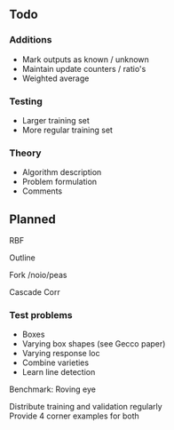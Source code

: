 ## Todo

### Additions

* Mark outputs as known / unknown
* Maintain update counters / ratio's
* Weighted average

### Testing	

* Larger training set
* More regular training set

### Theory

* Algorithm description
* Problem formulation
* Comments

## Planned

RBF

Outline

Fork /noio/peas

Cascade Corr

### Test problems

* Boxes
* Varying box shapes (see Gecco paper)
* Varying response loc
* Combine varieties
* Learn line detection

Benchmark: Roving eye

Distribute training and validation regularly  
Provide 4 corner examples for both

